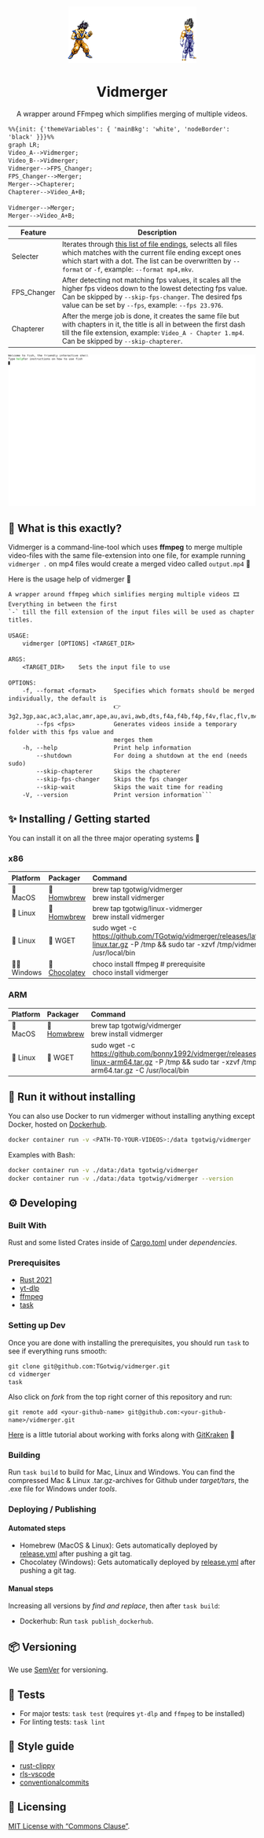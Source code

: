 <!-- https://github.com/elsewhencode/project-guidelines/blob/master/README.sample.md -->

<p align="center"><a><img src="img/merge.gif" alt="img/merge.gif"/></a></p>

<h1 align="center">Vidmerger</h1>
<p align="center">A wrapper around FFmpeg which simplifies merging of multiple videos.</p>

```mermaid
%%{init: {'themeVariables': { 'mainBkg': 'white', 'nodeBorder': 'black' }}}%%
graph LR;
Video_A-->Vidmerger;
Video_B-->Vidmerger;
Vidmerger-->FPS_Changer;
FPS_Changer-->Merger;
Merger-->Chapterer;
Chapterer-->Video_A+B;

Vidmerger-->Merger;
Merger-->Video_A+B;
```

| Feature     | Description                                                                                                                                                                                                                                     |
| ----------- | ----------------------------------------------------------------------------------------------------------------------------------------------------------------------------------------------------------------------------------------------- |
| Selecter    | Iterates through [this list of file endings](src/main.rs#L34), selects all files which matches with the current file ending except ones which start with a dot. The list can be overwritten by `--format` or `-f`, example: `--format mp4,mkv`. |
| FPS_Changer | After detecting not matching fps values, it scales all the higher fps videos down to the lowest detecting fps value. Can be skipped by `--skip-fps-changer`. The desired fps value can be set by `--fps`, example: `--fps 23.976`.              |
| Chapterer   | After the merge job is done, it creates the same file but with chapters in it, the title is all in between the first dash till the file extension, example: `Video_A - Chapter 1.mp4`. Can be skipped by `--skip-chapterer`.                    |

<p align="center"><img src="img/demo.svg" alt="fusion gif"/></p>

## 🙉 What is this exactly?

Vidmerger is a command-line-tool which uses **ffmpeg** to merge multiple video-files with the same file-extension into one file, for example running `vidmerger .` on mp4 files would create a merged video called `output.mp4` 🐣

Here is the usage help of vidmerger 🤗

```shell
A wrapper around ffmpeg which simlifies merging multiple videos 🎞  Everything in between the first
`-` till the fill extension of the input files will be used as chapter titles.

USAGE:
    vidmerger [OPTIONS] <TARGET_DIR>

ARGS:
    <TARGET_DIR>    Sets the input file to use

OPTIONS:
    -f, --format <format>     Specifies which formats should be merged individually, the default is
                              👉 3g2,3gp,aac,ac3,alac,amr,ape,au,avi,awb,dts,f4a,f4b,f4p,f4v,flac,flv,m4a,m4b,m4p,m4r,m4v,mkv,mov,mp2,mp3,mp4,mpeg,mpg,oga,ogg,ogm,ogv,ogx,opus,pcm,spx,wav,webm,wma,wmv
        --fps <fps>           Generates videos inside a temporary folder with this fps value and
                              merges them
    -h, --help                Print help information
        --shutdown            For doing a shutdown at the end (needs sudo)
        --skip-chapterer      Skips the chapterer
        --skip-fps-changer    Skips the fps changer
        --skip-wait           Skips the wait time for reading
    -V, --version             Print version information```
```

## ✨ Installing / Getting started

You can install it on all the three major operating systems 🤗

### x86

| Platform  | Packager                                                                                   | Command                                                                                                                                                                   |
| :-------- | :----------------------------------------------------------------------------------------- | :------------------------------------------------------------------------------------------------------------------------------------------------------------------------ |
| 🍎 MacOS   | 🍺 [Homwbrew](https://github.com/TGotwig/homebrew-vidmerger/blob/master/vidmerger.rb)       | brew tap tgotwig/vidmerger<br>brew install vidmerger                                                                                                                      |
| 🐧 Linux   | 🍺 [Homwbrew](https://github.com/TGotwig/homebrew-linux-vidmerger/blob/master/vidmerger.rb) | brew tap tgotwig/linux-vidmerger<br>brew install vidmerger                                                                                                                |
| 🐧 Linux   | 🍺 WGET                                                                                     | sudo wget -c https://github.com/TGotwig/vidmerger/releases/latest/download/vidmerger-linux.tar.gz -P /tmp && sudo tar -xzvf /tmp/vidmerger-linux.tar.gz -C /usr/local/bin |
| 🏳️‍🌈 Windows | 🍫 [Chocolatey](https://community.chocolatey.org/packages/vidmerger)                        | choco install ffmpeg # prerequisite<br>choco install vidmerger                                                                                                            |

### ARM

| Platform | Packager                                                                             | Command                                                                                                                                                                                 |
| :------- | :----------------------------------------------------------------------------------- | :-------------------------------------------------------------------------------------------------------------------------------------------------------------------------------------- |
| 🍎 MacOS  | 🍺 [Homwbrew](https://github.com/TGotwig/homebrew-vidmerger/blob/master/vidmerger.rb) | brew tap tgotwig/vidmerger<br>brew install vidmerger                                                                                                                                    |
| 🐧 Linux  | 🍺 WGET                                                                               | sudo wget -c https://github.com/bonny1992/vidmerger/releases/latest/download/vidmerger-linux-arm64.tar.gz -P /tmp && sudo tar -xzvf /tmp/vidmerger-linux-arm64.tar.gz -C /usr/local/bin |

## 🐳 Run it without installing

You can also use Docker to run vidmerger without installing anything except Docker, hosted on [Dockerhub](https://hub.docker.com/r/tgotwig/vidmerger).

```bash
docker container run -v <PATH-TO-YOUR-VIDEOS>:/data tgotwig/vidmerger
```

Examples with Bash:

```bash
docker container run -v ./data:/data tgotwig/vidmerger
docker container run -v ./data:/data tgotwig/vidmerger --version
```

## ⚙️ Developing

### Built With

Rust and some listed Crates inside of [Cargo.toml](Cargo.toml) under _dependencies_.

### Prerequisites

- [Rust 2021](https://www.rust-lang.org/tools/install)
- [yt-dlp](https://github.com/yt-dlp/yt-dlp/wiki/Installation)
- [ffmpeg](https://ffmpeg.org/download.html)
- [task](https://taskfile.dev/#/installation)

### Setting up Dev

Once you are done with installing the prerequisites, you should run `task` to see if everything runs smooth:

```shell
git clone git@github.com:TGotwig/vidmerger.git
cd vidmerger
task
```

Also click on _fork_ from the top right corner of this repository and run:

```shell
git remote add <your-github-name> git@github.com:<your-github-name>/vidmerger.git
```

[Here](https://youtu.be/j_qpzND5yAg) is a little tutorial about working with forks along with [GitKraken](https://www.gitkraken.com) 🐙

### Building

Run `task build` to build for Mac, Linux and Windows. You can find the compressed Mac & Linux .tar.gz-archives for Github under _target/tars_, the .exe file for Windows under _tools_.

### Deploying / Publishing

#### Automated steps

- Homebrew (MacOS & Linux): Gets automatically deployed by [release.yml](https://github.com/TGotwig/vidmerger/blob/master/.github/workflows/release.yml) after pushing a git tag.
- Chocolatey (Windows): Gets automatically deployed by [release.yml](https://github.com/TGotwig/vidmerger/blob/master/.github/workflows/release.yml) after pushing a git tag.

#### Manual steps

Increasing all versions by _find and replace_, then after `task build`:

- Dockerhub: Run `task publish_dockerhub`.

## 📦 Versioning

We use [SemVer](http://semver.org/) for versioning.

## 🧪 Tests

- For major tests: `task test` (requires `yt-dlp` and `ffmpeg` to be installed)
- For linting tests: `task lint`

## 🌟 Style guide

- [rust-clippy](rust-clippy)
- [rls-vscode](https://github.com/rust-lang/rls-vscode)
- [conventionalcommits](https://www.conventionalcommits.org/en/v1.0.0)

## 📜 Licensing

[MIT License with “Commons Clause”](LICENSE).
